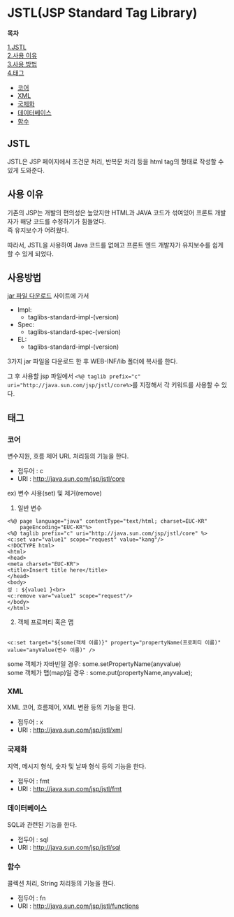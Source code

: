 # JSTL(JSP Standard Tag Library)

**목차**  

[1.JSTL](#JSTL)  
[2.사용 이유](#사용-이유)  
[3.사용 방법](#사용-방법)  
[4.태그](#태그)
- [코어](#코어)  
- [XML](#XML)  
- [국제화](#국제화)
- [데이터베이스](#데이터베이스)
- [함수](#함수)  

## JSTL 

JSTL은 JSP 페이지에서 조건문 처리, 반복문 처리 등을 html tag의 형태로 작성할 수 있게 도와준다.

## 사용 이유

기존의 JSP는 개발의 편의성은 높았지만 HTML과 JAVA 코드가 섞여있어 프론트 개발자가 해당 코드를 수정하기가 힘들었다.  
즉 유지보수가 어려웠다.

따라서, JSTL을 사용하여 Java 코드를 없애고 프론트 엔드 개발자가 유지보수를 쉽게 할 수 있게 되었다.

## 사용방법

[jar 파일 다운로드](http://tomcat.apache.org/download-taglibs.cgi) 사이트에 가서   

- Impl:
  - taglibs-standard-impl-(version)
- Spec:
  - taglibs-standard-spec-(version)
- EL:
  - taglibs-standard-impl-(version)

3가지 jar 파일을 다운로드 한 후 WEB-INF/lib 폴더에 복사를 한다.

그 후 사용할 jsp 파일에서 
`<%@ taglib prefix="c" uri="http://java.sun.com/jsp/jstl/core%>`를 지정해서 각 키워드를 사용할 수 있다.

## 태그

### 코어

변수지원, 흐름 제어 URL 처리등의 기능을 한다.

- 접두어 : c
- URI : http://java.sun.com/jsp/jstl/core

ex) 변수 사용(set) 및 제거(remove)

1. 일반 변수

```
<%@ page language="java" contentType="text/html; charset=EUC-KR"
    pageEncoding="EUC-KR"%>
<%@ taglib prefix="c" uri="http://java.sun.com/jsp/jstl/core" %>
<c:set var="value1" scope="request" value="kang"/>
<!DOCTYPE html>
<html>
<head>
<meta charset="EUC-KR">
<title>Insert title here</title>
</head>
<body>
성 : ${value1 }<br>
<c:remove var="value1" scope="request"/>
</body>
</html>
```

2. 객체 프로퍼티 혹은 맵

```

<c:set target="${some(객체 이름)}" property="propertyName(프로퍼티 이름)" value="anyValue(변수 이름)" />
```

some 객체가 자바빈일 경우: some.setPropertyName(anyvalue)  
some 객체가 맵(map)일 경우 : some.put(propertyName,anyvalue);





### XML

XML 코어, 흐름제어, XML 변환 등의 기능을 한다.

- 접두어 : x
- URI : http://java.sun.com/jsp/jstl/xml

### 국제화

지역, 메시지 형식, 숫자 및 날짜 형식 등의 기능을 한다.

- 접두어 : fmt
- URI : http://java.sun.com/jsp/jstl/fmt

### 데이터베이스

SQL과 관련된 기능을 한다.

- 접두어 : sql
- URI : http://java.sun.com/jsp/jstl/sql

### 함수

콜렉션 처리, String 처리등의 기능을 한다.

- 접두어 : fn
- URI : http://java.sun.com/jsp/jstl/functions